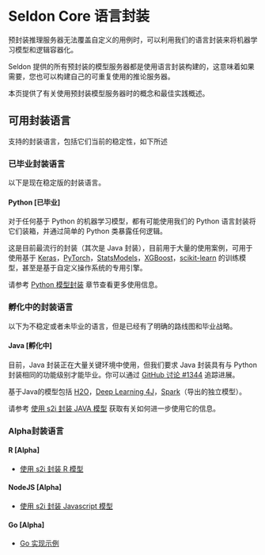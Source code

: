 # Seldon Core 语言封装

预封装推理服务器无法覆盖自定义的用例时，可以利用我们的语言封装来将机器学习模型和逻辑容器化。

Seldon 提供的所有预封装的模型服务器都是使用语言封装构建的，这意味着如果需要，您也可以构建自己的可重复使用的推论服务器。

本页提供了有关使用预封装模型服务器时的概念和最佳实践概述。

## 可用封装语言

支持的封装语言，包括它们当前的稳定性，如下所述

### 已毕业封装语言

以下是现在稳定版的封装语言。

#### Python [已毕业]

对于任何基于 Python 的机器学习模型，都有可能使用我们的 Python 语言封装将它们装箱，并通过简单的 Python 类暴露任何逻辑。

这是目前最流行的封装（其次是 Java 封装），目前用于大量的使用案例，可用于使用基于 [Keras](https://keras.io/)，[PyTorch](http://pytorch.org/)，[StatsModels](http://www.statsmodels.org/stable/index.html)，[XGBoost](https://github.com/dmlc/xgboost)，[scikit-learn](http://scikit-learn.org/stable/) 的训练模型，甚至是基于自定义操作系统的专用引擎。

请参考 [Python 模型封装](../python/index.xhtml) 章节查看更多使用信息。

### 孵化中的封装语言

以下为不稳定或者未毕业的语言，但是已经有了明确的路线图和毕业战略。

#### Java [孵化中]

目前，Java 封装正在大量关键环境中使用，但我们要求 Java 封装具有与 Python 封装相同的功能级别才能毕业。你可以通过 [GitHub 讨论 #1344](https://github.com/SeldonIO/seldon-core/issues/1344) 追踪进展。

基于Java的模型包括 [H2O](https://www.h2o.ai/)，[Deep Learning 4J](https://deeplearning4j.org/)，[Spark](https://spark.apache.org/)（导出的独立模型）。

请参考 [使用 s2i 封装 JAVA 模型](../java/README.xhtml) 获取有关如何进一步使用它的信息。

### Alpha封装语言

#### R [Alpha]

- [使用 s2i 封装 R 模型](../R/README.xhtml)

#### NodeJS [Alpha]

- [使用 s2i 封装 Javascript 模型](../nodejs/README.xhtml)


#### Go [Alpha]

- [Go 实现示例](https://github.com/SeldonIO/seldon-core/blob/master/incubating/wrappers/s2i/go/SeldonGoModel.ipynb)